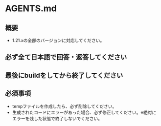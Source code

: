 # AGENTS.md

## 概要
- 1.21.xの全部のバージョンに対応してください。

## 必ず全て日本語で回答・返答してください

## 最後にbuildをしてから終了してください

## 必須事項
- tempファイルを作成したら、必ず削除してください。
- 生成されたコードにエラーがあった場合、必ず修正してください。※絶対にエラーを残した状態で終了しないでください。